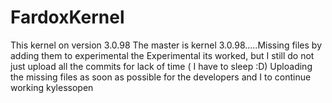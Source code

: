 # FardoxKernel
This kernel on version 3.0.98
The master is kernel 3.0.98.....Missing files by adding them to experimental
the Experimental its worked, but I still do not just upload all the commits for lack of time (
I have to sleep :D) Uploading the missing files as soon as possible for the developers and I to continue working kylessopen
